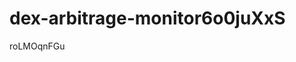 # dex-arbitrage-monitor6o0juXxS

























































roLMOqnFGu
